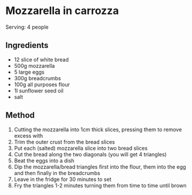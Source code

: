 # Mozzarella in carrozza

Serving: 4 people

## Ingredients

* 12 slice of white bread
* 500g mozzarella
* 5 large eggs
* 300g breadcrumbs
* 100g all purposes flour
* 1l sunflower seed oil
* salt

## Method

1. Cutting the mozzarella into 1cm thick slices, pressing them to remove excess with
2. Trim the outer crust from the bread slices
3. Put each (salted) mozzarella slice into two bread slices 
4. Cut the bread along the two diagonals (you will get 4 triangles)
5. Beat the eggs into a dish
6. Dip the mozzarella/bread triangles first into the flour, them into the egg and then finally in the breadcrumbs
7. Leave in the fridge for 30 minutes to set
8. Fry the triangles 1-2 minutes turning them from time to time until brown

